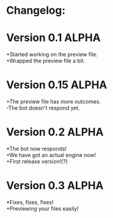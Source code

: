# Changelog:
# Version 0.1 ALPHA
+Started working on the preview file.<br>
+Wrapped the preview file a bit.

# Version 0.15 ALPHA
+The preview file has more outcomes.<br>
-The bot doesn't respond yet.

# Version 0.2 ALPHA
*The bot now responds!<br>
+We have got an actual engine now!<br>
+First release version!(?)
# Version 0.3 ALPHA
*Fixes, fixes, fixes!<br>
+Previewing your files easily!
